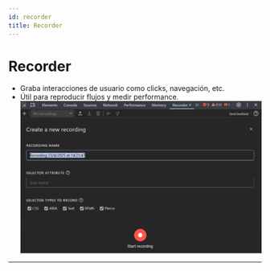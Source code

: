 ```yaml
---
id: recorder
title: Recorder
---
```

# Recorder

- Graba interacciones de usuario como clicks, navegación, etc.
- Útil para reproducir flujos y medir performance.
![Docs Version Dropdown](./img/recorder.png)


---